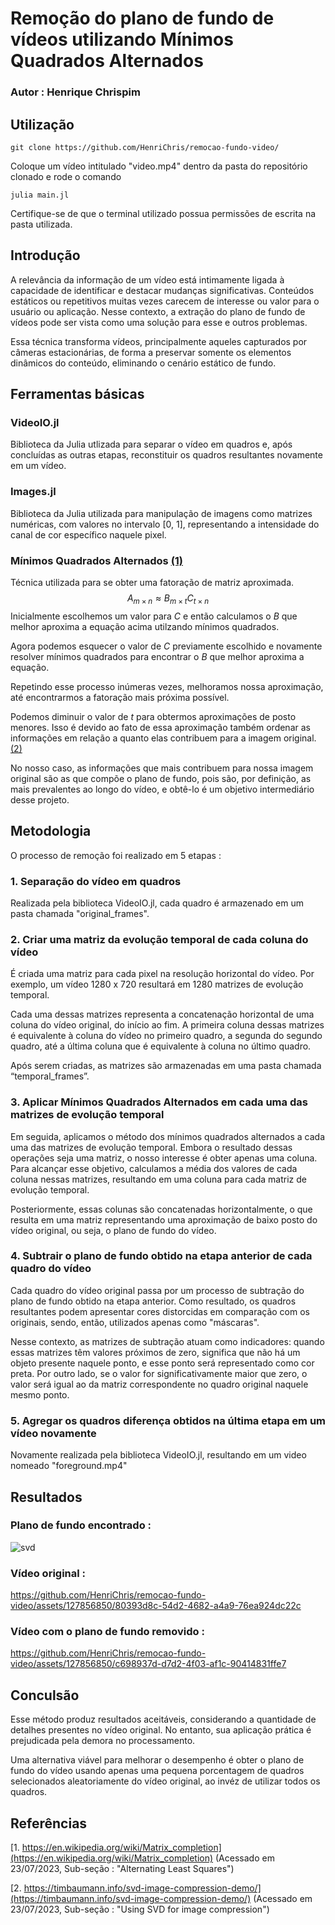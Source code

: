 # Remoção do plano de fundo de vídeos utilizando Mínimos Quadrados Alternados

### Autor : Henrique Chrispim

## Utilização

```
git clone https://github.com/HenriChris/remocao-fundo-video/
```
Coloque um vídeo intitulado "video.mp4" dentro da pasta do repositório clonado e rode o comando
```
julia main.jl
```
Certifique-se de que o terminal utilizado possua permissões de escrita na pasta utilizada.

## Introdução

A relevância da informação de um vídeo está intimamente ligada à capacidade de identificar e destacar mudanças significativas. Conteúdos estáticos ou repetitivos muitas vezes carecem de interesse ou valor para o usuário ou aplicação. Nesse contexto, a extração do plano de fundo de vídeos pode ser vista como uma solução para esse e outros problemas.

Essa técnica transforma vídeos, principalmente aqueles capturados por câmeras estacionárias, de forma a preservar somente os elementos dinâmicos do conteúdo, eliminando o cenário estático de fundo.

## Ferramentas básicas

### VideoIO.jl
Biblioteca da Julia utlizada para separar o vídeo em quadros e, após concluídas as outras etapas, reconstituir os quadros resultantes novamente em um vídeo.

### Images.jl
Biblioteca da Julia utilizada para manipulação de imagens como matrizes numéricas, com valores no intervalo [0, 1], representando a intensidade do canal de cor específico naquele pixel.

### Mínimos Quadrados Alternados [(1)](https://en.wikipedia.org/wiki/Matrix_completion)
Técnica utilizada para se obter uma fatoração de matriz aproximada.
$$A_{m \times n} \approx B_{m \times t}C_{t \times n}$$
Inicialmente escolhemos um valor para $C$ e então calculamos o $B$ que melhor aproxima a equação acima utilzando mínimos quadrados.

Agora podemos esquecer o valor de $C$ previamente escolhido e novamente resolver mínimos quadrados para encontrar o $B$ que melhor aproxima a equação.

Repetindo esse processo inúmeras vezes, melhoramos nossa aproximação, até encontrarmos a fatoração mais próxima possível.

Podemos diminuir o valor de $t$ para obtermos aproximações de posto menores. Isso é devido ao fato de essa aproximação também ordenar as informações em relação a quanto elas contribuem para a imagem original. [(2)](https://timbaumann.info/svd-image-compression-demo/)

No nosso caso, as informações que mais contribuem para nossa imagem original são as que compõe o plano de fundo, pois são, por definição, as mais prevalentes ao longo do vídeo, e obtê-lo é um objetivo intermediário desse projeto.

## Metodologia
O processo de remoção foi realizado em 5 etapas :
### 1. Separação do vídeo em quadros
Realizada pela biblioteca VideoIO.jl, cada quadro é armazenado em um pasta chamada "original_frames".

### 2. Criar uma matriz da evolução temporal de cada coluna do vídeo

É criada uma matriz para cada pixel na resolução horizontal do vídeo. Por exemplo, um vídeo 1280 x 720 resultará em 1280 matrizes de evolução temporal.

Cada uma dessas matrizes representa a concatenação horizontal de uma coluna do vídeo original, do início ao fim. A primeira coluna dessas matrizes é equivalente à coluna do vídeo no primeiro quadro, a segunda do segundo quadro, até a última coluna que é equivalente à coluna no último quadro.

Após serem criadas, as matrizes são armazenadas em uma pasta chamada “temporal_frames”.

### 3. Aplicar Mínimos Quadrados Alternados em cada uma das matrizes de evolução temporal

Em seguida, aplicamos o método dos mínimos quadrados alternados a cada uma das matrizes de evolução temporal. Embora o resultado dessas operações seja uma matriz, o nosso interesse é obter apenas uma coluna. Para alcançar esse objetivo, calculamos a média dos valores de cada coluna nessas matrizes, resultando em uma coluna para cada matriz de evolução temporal.

Posteriormente, essas colunas são concatenadas horizontalmente, o que resulta em uma matriz representando uma aproximação de baixo posto do vídeo original, ou seja, o plano de fundo do vídeo.

### 4. Subtrair o plano de fundo obtido na etapa anterior de cada quadro do vídeo

Cada quadro do vídeo original passa por um processo de subtração do plano de fundo obtido na etapa anterior. Como resultado, os quadros resultantes podem apresentar cores distorcidas em comparação com os originais, sendo, então, utilizados apenas como "máscaras".

Nesse contexto, as matrizes de subtração atuam como indicadores: quando essas matrizes têm valores próximos de zero, significa que não há um objeto presente naquele ponto, e esse ponto será representado como cor preta. Por outro lado, se o valor for significativamente maior que zero, o valor será igual ao da matriz correspondente no quadro original naquele mesmo ponto.

### 5. Agregar os quadros diferença obtidos na última etapa em um vídeo novamente
Novamente realizada pela biblioteca VideoIO.jl, resultando em um video nomeado "foreground.mp4"

## Resultados

### Plano de fundo encontrado :
![svd](https://github.com/HenriChris/remocao-fundo-video/assets/127856850/9ea60bad-75f3-4aec-85cd-50bd616ee7ef)
### Vídeo original :
https://github.com/HenriChris/remocao-fundo-video/assets/127856850/80393d8c-54d2-4682-a4a9-76ea924dc22c
### Vídeo com o plano de fundo removido :
https://github.com/HenriChris/remocao-fundo-video/assets/127856850/c698937d-d7d2-4f03-af1c-90414831ffe7

## Conculsão

Esse método produz resultados aceitáveis, considerando a quantidade de detalhes presentes no vídeo original. No entanto, sua aplicação prática é prejudicada pela demora no processamento.

Uma alternativa viável para melhorar o desempenho é obter o plano de fundo do vídeo usando apenas uma pequena porcentagem de quadros selecionados aleatoriamente do vídeo original, ao invéz de utilizar todos os quadros.

## Referências
[1. https://en.wikipedia.org/wiki/Matrix_completion](https://en.wikipedia.org/wiki/Matrix_completion) (Acessado em 23/07/2023, Sub-seção : "Alternating Least Squares")

[2. https://timbaumann.info/svd-image-compression-demo/](https://timbaumann.info/svd-image-compression-demo/) (Acessado em 23/07/2023, Sub-seção : "Using SVD for image compression")
